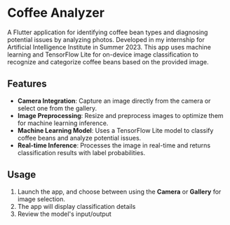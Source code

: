 # Coffee Analyzer

A Flutter application for identifying coffee bean types and diagnosing potential issues by analyzing photos. Developed in my internship for Artificial Intelligence Institute in Summer 2023. This app uses machine learning and TensorFlow Lite for on-device image classification to recognize and categorize coffee beans based on the provided image.

## Features

- **Camera Integration**: Capture an image directly from the camera or select one from the gallery.
- **Image Preprocessing**: Resize and preprocess images to optimize them for machine learning inference.
- **Machine Learning Model**: Uses a TensorFlow Lite model to classify coffee beans and analyze potential issues.
- **Real-time Inference**: Processes the image in real-time and returns classification results with label probabilities.

## Usage

1. Launch the app, and choose between using the **Camera** or **Gallery** for image selection.
2. The app will display classification details
3. Review the model's input/output

